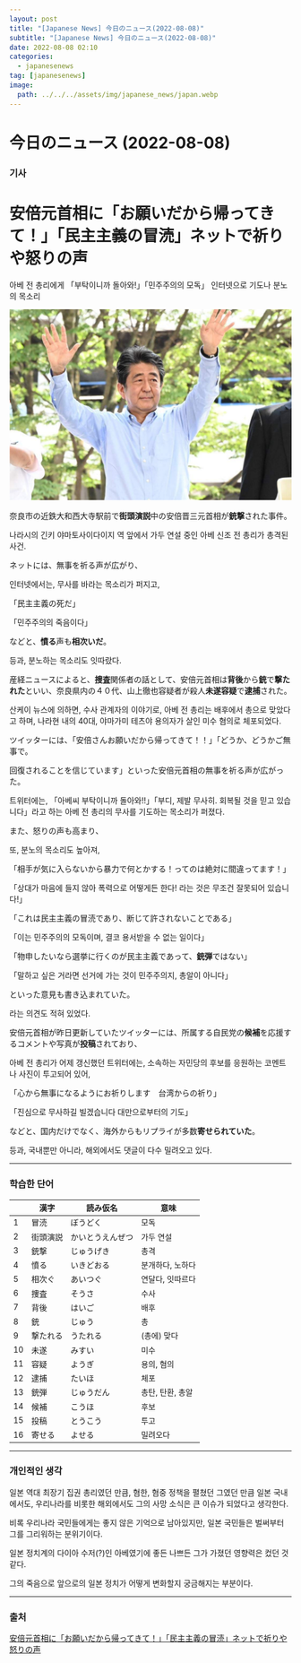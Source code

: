 ```yaml
---
layout: post
title: "[Japanese News] 今日のニュース(2022-08-08)"
subtitle: "[Japanese News] 今日のニュース(2022-08-08)"
date: 2022-08-08 02:10
categories:
  - japanesenews
tag: [japanesenews]
image:
  path: ../../../assets/img/japanese_news/japan.webp
---
```


# 今日のニュース (2022-08-08)

### 기사

# **安倍元首相に「お願いだから帰ってきて！」「民主主義の冒涜」ネットで祈りや怒りの声**

아베 전 총리에게 「부탁이니까 돌아와!」「민주주의의 모독」 인터넷으로 기도나 분노의 목소리

![abe.png](../../assets/img/japanese_news/2022-08-08-jn-news/abe.png)

奈良市の近鉄大和西大寺駅前で**街頭演説**中の安倍晋三元首相が**銃撃**された事件。

나라시의 긴키 야마토사이다이지 역 앞에서 가두 연설 중인 아베 신조 전 총리가 총격된 사건.

ネットには、無事を祈る声が広がり、

인터넷에서는, 무사를 바라는 목소리가 퍼지고,

「民主主義の死だ」

「민주주의의 죽음이다」

などと、**憤る**声も**相次いだ**。

등과, 분노하는 목소리도 잇따랐다.

産経ニュースによると、**捜査**関係者の話として、安倍元首相は**背後**から**銃**で**撃たれた**といい、奈良県内の４０代、山上徹也容疑者が殺人**未遂容疑**で**逮捕**された。

산케이 뉴스에 의하면, 수사 관계자의 이야기로, 아베 전 총리는 배후에서 총으로 맞았다고 하며, 나라현 내의 40대, 야마가미 테츠야 용의자가 살인 미수 혐의로 체포되었다.

ツイッターには、「安倍さんお願いだから帰ってきて！！」「どうか、どうかご無事で。

回復されることを信じています」といった安倍元首相の無事を祈る声が広がった。

트위터에는, 「아베씨 부탁이니까 돌아와!!」「부디, 제발 무사히. 회복될 것을 믿고 있습니다」라고 하는 아베 전 총리의 무사를 기도하는 목소리가 퍼졌다.

また、怒りの声も高まり、

또, 분노의 목소리도 높아져,

「相手が気に入らないから暴力で何とかする！ってのは絶対に間違ってます！」

「상대가 마음에 들지 않아 폭력으로 어떻게든 한다! 라는 것은 무조건 잘못되어 있습니다!」

「これは民主主義の冒涜であり、断じて許されないことである」

「이는 민주주의의 모독이며, 결코 용서받을 수 없는 일이다」

「物申したいなら選挙に行くのが民主主義であって、**銃弾**ではない」

「말하고 싶은 거라면 선거에 가는 것이 민주주의지, 총알이 아니다」

といった意見も書き込まれていた。

라는 의견도 적혀 있었다.

安倍元首相が昨日更新していたツイッターには、所属する自民党の**候補**を応援するコメントや写真が**投稿**されており、

아베 전 총리가 어제 갱신했던 트위터에는, 소속하는 자민당의 후보를 응원하는 코멘트나 사진이 투고되어 있어,

「心から無事になるようにお祈りします　台湾からの祈り」

「진심으로 무사하길 빌겠습니다 대만으로부터의 기도」

などと、国内だけでなく、海外からもリプライが多数**寄せられていた**。

등과, 국내뿐만 아니라, 해외에서도 댓글이 다수 밀려오고 있다.

---

### 학습한 단어

|     | 漢字     | 読み仮名         | 意味             |
| --- | -------- | ---------------- | ---------------- |
| 1   | 冒涜     | ぼうどく         | 모독             |
| 2   | 街頭演説 | かいとうえんぜつ | 가두 연설        |
| 3   | 銃撃     | じゅうげき       | 총격             |
| 4   | 憤る     | いきどおる       | 분개하다, 노하다 |
| 5   | 相次ぐ   | あいつぐ         | 연달다, 잇따르다 |
| 6   | 捜査     | そうさ           | 수사             |
| 7   | 背後     | はいご           | 배후             |
| 8   | 銃       | じゅう           | 총               |
| 9   | 撃たれる | うたれる         | (총에) 맞다      |
| 10  | 未遂     | みすい           | 미수             |
| 11  | 容疑     | ようぎ           | 용의, 혐의       |
| 12  | 逮捕     | たいほ           | 체포             |
| 13  | 銃弾     | じゅうだん       | 총탄, 탄환, 총알 |
| 14  | 候補     | こうほ           | 후보             |
| 15  | 投稿     | とうこう         | 투고             |
| 16  | 寄せる   | よせる           | 밀려오다         |

---

### 개인적인 생각

일본 역대 최장기 집권 총리였던 만큼, 혐한, 혐중 정책을 펼쳤던 그였던 만큼 일본 국내에서도, 우리나라를 비롯한 해외에서도 그의 사망 소식은 큰 이슈가 되었다고 생각한다.

비록 우리나라 국민들에게는 좋지 않은 기억으로 남아있지만, 일본 국민들은 벌써부터 그를 그리워하는 분위기이다.

일본 정치계의 다이아 수저(?)인 아베였기에 좋든 나쁘든 그가 가졌던 영향력은 컸던 것 같다.

그의 죽음으로 앞으로의 일본 정치가 어떻게 변화할지 궁금해지는 부분이다.

---

### 출처

[安倍元首相に「お願いだから帰ってきて！」「民主主義の冒涜」ネットで祈りや怒りの声](https://www.iza.ne.jp/article/20220708-XERW6YNKRNEQPMW2VZ4OMYGZCY/?dicbo=v2-4a36064011e0dbfbf2e532be5c149081&obtp_src=www.iza.ne.jp)
